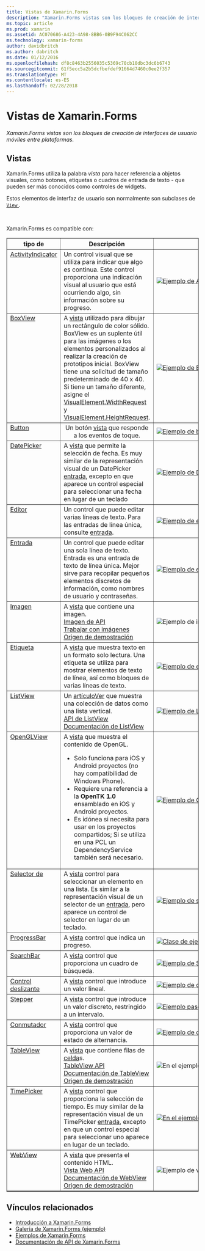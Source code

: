 ```yaml
---
title: Vistas de Xamarin.Forms
description: "Xamarin.Forms vistas son los bloques de creación de interfaces de usuario móviles entre plataformas."
ms.topic: article
ms.prod: xamarin
ms.assetid: AC070686-A423-4A98-8BB6-0B9F94C062CC
ms.technology: xamarin-forms
author: davidbritch
ms.author: dabritch
ms.date: 01/12/2016
ms.openlocfilehash: df8c8463b2556035c5369c70cb10dbc3dc6b6743
ms.sourcegitcommit: 61f5ecc5a2b5dcfbefdef91664d7460c0ee2f357
ms.translationtype: MT
ms.contentlocale: es-ES
ms.lasthandoff: 02/28/2018
---
```

# <a name="xamarinforms-views"></a>Vistas de Xamarin.Forms

_Xamarin.Forms vistas son los bloques de creación de interfaces de usuario móviles entre plataformas._

<style>.tableimg {ancho máximo: ninguno! importante;}</style>

## <a name="views"></a>Vistas

Xamarin.Forms utiliza la palabra *vista* para hacer referencia a objetos visuales, como botones, etiquetas o cuadros de entrada de texto - que pueden ser más conocidos como controles de widgets.

Estos elementos de interfaz de usuario son normalmente son subclases de [ `View` ](https://developer.xamarin.com/api/type/Xamarin.Forms.View/).

<br clear="right" />

Xamarin.Forms es compatible con:

<table align="center" border="1" cellpadding="1" cellspacing="1">
<thead>
    <th>
      <strong>tipo de</strong>
    </th>
    <th>
      <strong>Descripción</strong>
    </th>
    <th style="min-width:400px">
      <strong>captura de pantalla</strong>
    </th>

  </thead>
  <tbody>
  <tr>
    <td valign="top">
      <a href="https://developer.xamarin.com/api/type/Xamarin.Forms.ActivityIndicator/">ActivityIndicator</a>
    </td>
    <td valign="top">
Un control visual que se utiliza para indicar que algo es continua. Este control proporciona una indicación visual al usuario que está ocurriendo algo, sin información sobre su progreso.
    </td>
    <td>
    <a href="https://github.com/xamarin/xamarin-forms-samples/blob/master/FormsGallery/FormsGallery/FormsGallery/ActivityIndicatorDemoPage.cs"><img src="views-images/ActivityIndicator.png" title="Ejemplo de ActivityIndicator" class="tableimg">
    </a></td>
  </tr>
  <tr>
    <td valign="top">
      <a href="https://developer.xamarin.com/api/type/Xamarin.Forms.BoxView/">BoxView</a>
    </td>
    <td valign="top">
A <a href="https://developer.xamarin.com/api/type/Xamarin.Forms.View/">vista</a> utilizado para dibujar un rectángulo de color sólido. BoxView es un suplente útil para las imágenes o los elementos personalizados al realizar la creación de prototipos inicial. BoxView tiene una solicitud de tamaño predeterminado de 40 x 40. Si tiene un tamaño diferente, asigne el <a href="https://developer.xamarin.com/api/property/Xamarin.Forms.VisualElement.WidthRequest/">VisualElement.WidthRequest</a> y <a href="https://developer.xamarin.com/api/property/Xamarin.Forms.VisualElement.HeightRequest/">VisualElement.HeightRequest</a>.
    </td>
    <td>
    <a href="https://github.com/xamarin/xamarin-forms-samples/blob/master/FormsGallery/FormsGallery/FormsGallery/BoxViewDemoPage.cs"><img src="views-images/BoxView.png" title="Ejemplo de BoxView" class="tableimg">
    </a></td>
  </tr>
  <tr>
    <td valign="top">
      <a href="https://developer.xamarin.com/api/type/Xamarin.Forms.Button/">Button</a>
    </td>
    <td align="center" valign="top">
Un botón <a href="https://developer.xamarin.com/api/type/Xamarin.Forms.View/">vista</a> que responde a los eventos de toque.
    </td>
    <td>
    <a href="https://github.com/xamarin/xamarin-forms-samples/blob/master/FormsGallery/FormsGallery/FormsGallery/ButtonDemoPage.cs"><img src="views-images/Button.png" title="Ejemplo de botón" class="tableimg">
    </a></td>
  </tr>
  <tr>
  <tr>
    <td valign="top">
      <a href="https://developer.xamarin.com/api/type/Xamarin.Forms.DatePicker/">DatePicker</a>
    </td>
    <td valign="top">
A <a href="https://developer.xamarin.com/api/type/Xamarin.Forms.View/">vista</a> que permite la selección de fecha. Es muy similar de la representación visual de un DatePicker <a href="https://developer.xamarin.com/api/type/Xamarin.Forms.Entry/">entrada</a>, excepto en que aparece un control especial para seleccionar una fecha en lugar de un teclado </td>
    <td>
    <a href="https://github.com/xamarin/xamarin-forms-samples/blob/master/FormsGallery/FormsGallery/FormsGallery/DatePickerDemoPage.cs"><img src="views-images/DatePicker.png" title="Ejemplo de DatePicker" class="tableimg">
    </a></td>
  </tr>
  <tr>
    <td valign="top">
      <a href="https://developer.xamarin.com/api/type/Xamarin.Forms.Editor/">Editor</a>
    </td>
    <td valign="top">
Un control que puede editar varias líneas de texto. Para las entradas de línea única, consulte <a href="https://developer.xamarin.com/api/type/Xamarin.Forms.Entry/">entrada</a>.
    </td>
    <td>
    <a href="https://github.com/xamarin/xamarin-forms-samples/blob/master/FormsGallery/FormsGallery/FormsGallery/EditorDemoPage.cs"><img src="views-images/Editor.png" title="Ejemplo de editor" class="tableimg">
    </a></td>
  </tr>
  <tr>
    <td valign="top">
      <a href="https://developer.xamarin.com/api/type/Xamarin.Forms.Entry/">Entrada</a>
    </td>
    <td valign="top">
Un control que puede editar una sola línea de texto. Entrada es una entrada de texto de línea única. Mejor sirve para recopilar pequeños elementos discretos de información, como nombres de usuario y contraseñas.
    </td>
    <td>
    <a href="https://github.com/xamarin/xamarin-forms-samples/blob/master/FormsGallery/FormsGallery/FormsGallery/EntryDemoPage.cs"><img src="views-images/Entry.png" title="Ejemplo de entrada" class="tableimg">
    </a></td>
  </tr>
  <tr>
    <td valign="top">
      <a href="https://developer.xamarin.com/api/type/Xamarin.Forms.Image/">Imagen</a>
    </td>
    <td valign="top">
A <a href="https://developer.xamarin.com/api/type/Xamarin.Forms.View/">vista</a> que contiene una imagen.
    <br />
    <a href="https://developer.xamarin.com/api/type/Xamarin.Forms.Image/">Imagen de API</a>
    <br />
    <a href="~/xamarin-forms/user-interface/images.md">Trabajar con imágenes</a>
    <br />
    <a href="https://github.com/xamarin/xamarin-forms-samples/blob/master/FormsGallery/FormsGallery/FormsGallery/ImageDemoPage.cs">Origen de demostración</a>
    </td>
    <td>
    <img src="views-images/Image.png" title="Ejemplo de imagen" class="tableimg">
    </td>
  </tr>
  <tr>
    <td valign="top">
      <a href="https://developer.xamarin.com/api/type/Xamarin.Forms.Label/">Etiqueta</a>
    </td>
    <td valign="top">
A <a href="https://developer.xamarin.com/api/type/Xamarin.Forms.View/">vista</a> que muestra texto en un formato solo lectura. Una etiqueta se utiliza para mostrar elementos de texto de línea, así como bloques de varias líneas de texto.
    </td>
    <td>
    <a href="https://github.com/xamarin/xamarin-forms-samples/blob/master/FormsGallery/FormsGallery/FormsGallery/LabelDemoPage.cs"><img src="views-images/Label.png" title="Ejemplo de etiqueta" class="tableimg">
    </a></td>
  </tr>
  <tr>
    <td valign="top">
      <a href="https://developer.xamarin.com/api/type/Xamarin.Forms.ListView/">ListView</a>
    </td>
    <td valign="top">
Un <a href="https://developer.xamarin.com/api/type/Xamarin.Forms.ItemsView%3CTVisual%3E/">artículoVer</a> que muestra una colección de datos como una lista vertical.
    <br />
    <a href="https://developer.xamarin.com/api/type/Xamarin.Forms.ListView/">API de ListView</a>
    <br />
    <a href="~/xamarin-forms/user-interface/listview/index.md">Documentación de ListView</a>
    </td>
    <td>
    <a href="https://github.com/xamarin/xamarin-forms-samples/blob/master/FormsGallery/FormsGallery/FormsGallery/ListViewDemoPage.cs"><img src="views-images/ListView.png" title="Ejemplo de ListView" class="tableimg">
    </a></td>
  </tr>
  <tr>
    <td valign="top">
      <a href="https://developer.xamarin.com/api/type/Xamarin.Forms.OpenGLView/">OpenGLView</a>
    </td>
    <td valign="top">
A <a href="https://developer.xamarin.com/api/type/Xamarin.Forms.View/">vista</a> que muestra el contenido de OpenGL.
    <ul>
      <li>Solo funciona para iOS y Android proyectos (no hay compatibilidad de Windows Phone).
      <li>Requiere una referencia a la <b>OpenTK 1.0</b> ensamblado en iOS y Android proyectos.</li>
      <li>Es idónea si necesita para usar en los proyectos compartidos; Si se utiliza en una PCL un DependencyService también será necesario.</li>
    </ul>
    </td>
    <td>
    <a href="https://developer.xamarin.com/api/type/Xamarin.Forms.OpenGLView/"><img src="views-images/OpenGL.png" title="Ejemplo de OpenGlView" class="tableimg">
    </a></td>
  </tr>
  <tr>
    <td valign="top">
      <a href="https://developer.xamarin.com/api/type/Xamarin.Forms.Picker/">Selector de</a>
    </td>
    <td valign="top">
A <a href="https://developer.xamarin.com/api/type/Xamarin.Forms.View/">vista</a> control para seleccionar un elemento en una lista. Es similar a la representación visual de un selector de un <a href="https://developer.xamarin.com/api/type/Xamarin.Forms.Entry/">entrada</a>, pero aparece un control de selector en lugar de un teclado.
    </td>
    <td>
    <a href="https://github.com/xamarin/xamarin-forms-samples/blob/master/FormsGallery/FormsGallery/FormsGallery/PickerDemoPage.cs"><img src="views-images/Picker.png" title="Ejemplo de selector" class="tableimg">
    </a></td>
  </tr>
  <tr>
    <td valign="top">
      <a href="https://developer.xamarin.com/api/type/Xamarin.Forms.ProgressBar/">ProgressBar</a>
    </td>
    <td valign="top">
A <a href="https://developer.xamarin.com/api/type/Xamarin.Forms.View/">vista</a> control que indica un progreso.
    </td>
    <td>
    <a href="https://github.com/xamarin/xamarin-forms-samples/blob/master/FormsGallery/FormsGallery/FormsGallery/ProgressBarDemoPage.cs"><img src="views-images/ProgressBar.png" title="Clase de ejemplo de barra de progreso ="tableimg">
    </a></td>
  </tr>
  <tr>
    <td valign="top">
      <a href="https://developer.xamarin.com/api/type/Xamarin.Forms.SearchBar/">SearchBar</a>
    </td>
    <td valign="top">
A <a href="https://developer.xamarin.com/api/type/Xamarin.Forms.View/">vista</a> control que proporciona un cuadro de búsqueda.
    </td>
    <td>
    <a href="https://github.com/xamarin/xamarin-forms-samples/blob/master/FormsGallery/FormsGallery/FormsGallery/SearchBarDemoPage.cs"><img src="views-images/SearchBar.png" title="Ejemplo de SearchBar" class="tableimg">
    </a></td>
  </tr>
  <tr>
    <td valign="top">
      <a href="https://developer.xamarin.com/api/type/Xamarin.Forms.Slider/">Control deslizante</a>
    </td>
    <td valign="top">
A <a href="https://developer.xamarin.com/api/type/Xamarin.Forms.View/">vista</a> control que introduce un valor lineal.
    </td>
    <td>
    <a href="https://github.com/xamarin/xamarin-forms-samples/blob/master/FormsGallery/FormsGallery/FormsGallery/SliderDemoPage.cs"><img src="views-images/Slider.png" title="Ejemplo de control deslizante" class="tableimg">
    </a></td>
  </tr>
  <tr>
    <td valign="top">
      <a href="https://developer.xamarin.com/api/type/Xamarin.Forms.Stepper/">Stepper</a>
    </td>
    <td valign="top">
A <a href="https://developer.xamarin.com/api/type/Xamarin.Forms.View/">vista</a> control que introduce un valor discreto, restringido a un intervalo.
    </td>
    <td>
    <a href="https://github.com/xamarin/xamarin-forms-samples/blob/master/FormsGallery/FormsGallery/FormsGallery/StepperDemoPage.cs"><img src="views-images/Stepper.png" title="Ejemplo paso a paso desencadene" class="tableimg">
    </a></td>
  </tr>
  <tr>
    <td valign="top">
      <a href="https://developer.xamarin.com/api/type/Xamarin.Forms.Switch/">Conmutador</a>
    </td>
    <td valign="top">
A <a href="https://developer.xamarin.com/api/type/Xamarin.Forms.View/">vista</a> control que proporciona un valor de estado de alternancia.
    </td>
    <td>
    <a href="https://github.com/xamarin/xamarin-forms-samples/blob/master/FormsGallery/FormsGallery/FormsGallery/SwitchDemoPage.cs"><img src="views-images/Switch.png" title="Ejemplo de conmutador" class="tableimg">
    </a></td>
  </tr>
  <tr>
    <td valign="top">
      <a href="https://developer.xamarin.com/api/type/Xamarin.Forms.TableView/">TableView</a>
    </td>
    <td valign="top">
A <a href="https://developer.xamarin.com/api/type/Xamarin.Forms.View/">vista</a> que contiene filas de <a href="https://developer.xamarin.com/api/type/Xamarin.Forms.Cell/">celda</a>s.
    <br />
    <a href="https://developer.xamarin.com/api/type/Xamarin.Forms.TableView/">TableView API</a>
    <br />
    <a href="~/xamarin-forms/user-interface/tableview.md">Documentación de TableView</a>
    <br />
    <a href="https://github.com/xamarin/xamarin-forms-samples/blob/master/FormsGallery/FormsGallery/FormsGallery/TableViewFormDemoPage.cs">Origen de demostración</a>
    </td>
    <td>
    <img src="views-images/TableViewNewest.png" title="En el ejemplo se TableView" class="tableimg">
    </td>
  </tr>
  <tr>
    <td valign="top">
      <a href="https://developer.xamarin.com/api/type/Xamarin.Forms.TimePicker/">TimePicker</a>
    </td>
    <td valign="top">
A <a href="https://developer.xamarin.com/api/type/Xamarin.Forms.View/">vista</a> control que proporciona la selección de tiempo. Es muy similar de la representación visual de un TimePicker <a href="https://developer.xamarin.com/api/type/Xamarin.Forms.Entry/">entrada</a>, excepto en que un control especial para seleccionar uno aparece en lugar de un teclado.
    </td>
    <td>
    <a href="https://github.com/xamarin/xamarin-forms-samples/blob/master/FormsGallery/FormsGallery/FormsGallery/TimePickerDemoPage.cs"><img src="views-images/TimePicker.png" title="En el ejemplo se TimePicker" class="tableimg">
    </a></td>
  </tr>
  <tr>
    <td valign="top">
      <a href="https://developer.xamarin.com/api/type/Xamarin.Forms.WebView/">WebView</a>
    </td>
    <td valign="top">
A <a href="https://developer.xamarin.com/api/type/Xamarin.Forms.View/">vista</a> que presenta el contenido HTML.
    <br />
    <a href="https://developer.xamarin.com/api/type/Xamarin.Forms.WebView/">Vista Web API</a>
    <br />
    <a href="~/xamarin-forms/user-interface/webview.md">Documentación de WebView</a>
    <br />
    <a href="https://github.com/xamarin/xamarin-forms-samples/blob/master/FormsGallery/FormsGallery/FormsGallery/WebViewDemoPage.cs">Origen de demostración</a>
    </td>
    <td>
    <img src="views-images/WebView.png" title="Ejemplo de vista Web" class="tableimg">
    </td>
  </tr>
  </tbody>
</table>



## <a name="related-links"></a>Vínculos relacionados

- [Introducción a Xamarin.Forms](~/xamarin-forms/get-started/introduction-to-xamarin-forms.md)
- [Galería de Xamarin.Forms (ejemplo)](https://developer.xamarin.com/samples/FormsGallery/)
- [Ejemplos de Xamarin.Forms](https://developer.xamarin.com/samples/tag/Xamarin.Forms/)
- [Documentación de API de Xamarin.Forms](https://developer.xamarin.com/api/root/Xamarin.Forms/)
